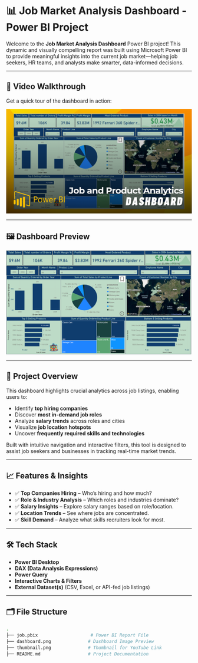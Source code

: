 # 📊 Job Market Analysis Dashboard - Power BI Project

Welcome to the **Job Market Analysis Dashboard** Power BI project! This dynamic and visually compelling report was built using Microsoft Power BI to provide meaningful insights into the current job market—helping job seekers, HR teams, and analysts make smarter, data-informed decisions.

---

## 🎥 Video Walkthrough

Get a quick tour of the dashboard in action:

[![Watch the demo](https://github.com/hetashah30/My-PowerBI-Dashboard/blob/main/thumbnail.png)](https://youtu.be/putet3NVjSg)

---

## 🖼️ Dashboard Preview

![Job Market Dashboard](https://github.com/hetashah30/My-PowerBI-Dashboard/blob/main/dashboard.png)

---

## 📌 Project Overview

This dashboard highlights crucial analytics across job listings, enabling users to:

- Identify **top hiring companies**
- Discover **most in-demand job roles**
- Analyze **salary trends** across roles and cities
- Visualize **job location hotspots**
- Uncover **frequently required skills and technologies**

Built with intuitive navigation and interactive filters, this tool is designed to assist job seekers and businesses in tracking real-time market trends.

---

## 📈 Features & Insights

- ✅ **Top Companies Hiring** – Who’s hiring and how much?
- ✅ **Role & Industry Analysis** – Which roles and industries dominate?
- ✅ **Salary Insights** – Explore salary ranges based on role/location.
- ✅ **Location Trends** – See where jobs are concentrated.
- ✅ **Skill Demand** – Analyze what skills recruiters look for most.

---

## 🛠️ Tech Stack

- **Power BI Desktop**
- **DAX (Data Analysis Expressions)**
- **Power Query**
- **Interactive Charts & Filters**
- **External Dataset(s)** (CSV, Excel, or API-fed job listings)

---

## 🗂️ File Structure

```bash
.
├── job.pbix                    # Power BI Report File
├── dashboard.png              # Dashboard Image Preview
├── thumbnail.png              # Thumbnail for YouTube Link
├── README.md                  # Project Documentation
